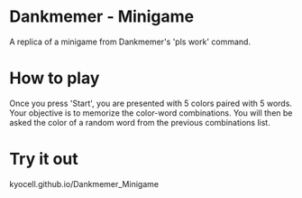 # Dankmemer - Minigame
A replica of a minigame from Dankmemer's 'pls work' command.

# How to play
Once you press 'Start', you are presented with 5 colors paired with 5 words. Your objective is to memorize the color-word combinations. You will then be asked the color of a random word from the previous combinations list.

# Try it out
kyocell.github.io/Dankmemer_Minigame
